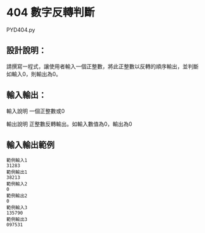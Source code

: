 # 404 數字反轉判斷
PYD404.py
## 設計說明：
請撰寫一程式，讓使用者輸入一個正整數，將此正整數以反轉的順序輸出，並判斷如輸入0，則輸出為0。

## 輸入輸出：
輸入說明
一個正整數或0

輸出說明
正整數反轉輸出。如輸入數值為0，輸出為0

## 輸入輸出範例
```
範例輸入1
31283
範例輸出1
38213
範例輸入2
0
範例輸出2
0
範例輸入3
135790
範例輸出3
097531
```
